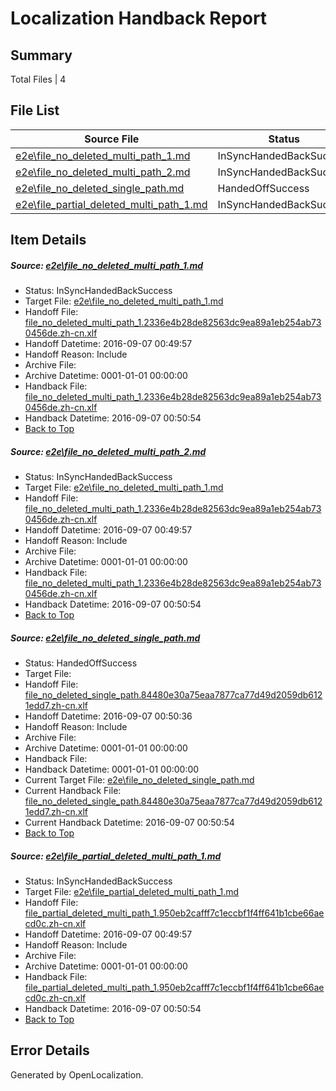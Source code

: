 # <a name='report-top'></a> Localization Handback Report

## Summary
 Total Files | 4

## File List
 Source File | Status | Details 
 ----------- | ------ | ------- 
 [e2e\file_no_deleted_multi_path_1.md](https://github.com/OpenLocalizationTestOrg/ol-test0/blob/70659e5039f21fccabe91f8cf8bec82d38fef5af/e2e/file_no_deleted_multi_path_1.md) | InSyncHandedBackSuccess | [Details](#4b7ab3767a0ce4b6a6687aa4551da4d629b656221)
 [e2e\file_no_deleted_multi_path_2.md](https://github.com/OpenLocalizationTestOrg/ol-test0/blob/736ea1c937be4ff8314c34de0de48eaac45551be/e2e/file_no_deleted_multi_path_2.md) | InSyncHandedBackSuccess | [Details](#4b7ab3767a0ce4b6a6687aa4551da4d629b656222)
 [e2e\file_no_deleted_single_path.md](https://github.com/OpenLocalizationTestOrg/ol-test0/blob/736ea1c937be4ff8314c34de0de48eaac45551be/e2e/file_no_deleted_single_path.md) | HandedOffSuccess | [Details](#d701e1986eefb868648caa3f615e688c7f28a1c73)
 [e2e\file_partial_deleted_multi_path_1.md](https://github.com/OpenLocalizationTestOrg/ol-test0/blob/70659e5039f21fccabe91f8cf8bec82d38fef5af/e2e/file_partial_deleted_multi_path_1.md) | InSyncHandedBackSuccess | [Details](#f3192301a70062f42ea20a0d45a29d48b6ff1feb4)

## Item Details
##### <a name='4b7ab3767a0ce4b6a6687aa4551da4d629b656221'></a> Source: [e2e\file_no_deleted_multi_path_1.md](https://github.com/OpenLocalizationTestOrg/ol-test0/blob/70659e5039f21fccabe91f8cf8bec82d38fef5af/e2e/file_no_deleted_multi_path_1.md)
* Status: InSyncHandedBackSuccess
* Target File: [e2e\file_no_deleted_multi_path_1.md](https://github.com/OpenLocalizationTestOrg/ol-test0-zhcn/blob/a43ad35aee65f8b50d127479f4a6fd81221b7a6e/e2e/file_no_deleted_multi_path_1.md)
* Handoff File: [file_no_deleted_multi_path_1.2336e4b28de82563dc9ea89a1eb254ab730456de.zh-cn.xlf](https://github.com/OpenLocalizationTestOrg/ol-test0-handoff/blob/0566131ef0fdd39deb26959ab27154edd9ad82f7/ol-handoff/OpenLocalizationTestOrg/ol-test0-zhcn/ci/mt/file_no_deleted_multi_path_1.2336e4b28de82563dc9ea89a1eb254ab730456de.zh-cn.xlf)
* Handoff Datetime: 2016-09-07 00:49:57
* Handoff Reason: Include
* Archive File: 
* Archive Datetime: 0001-01-01 00:00:00
* Handback File: [file_no_deleted_multi_path_1.2336e4b28de82563dc9ea89a1eb254ab730456de.zh-cn.xlf](https://github.com/OpenLocalizationTestOrg/ol-test0-handback/blob/451f746e55c3bdb636a78d7f82712957f3f51be1/ol-handback/OpenLocalizationTestOrg/ol-test0-zhcn/ci/mt/file_no_deleted_multi_path_1.2336e4b28de82563dc9ea89a1eb254ab730456de.zh-cn.xlf)
* Handback Datetime: 2016-09-07 00:50:54
* [Back to Top](#report-top)

##### <a name='4b7ab3767a0ce4b6a6687aa4551da4d629b656222'></a> Source: [e2e\file_no_deleted_multi_path_2.md](https://github.com/OpenLocalizationTestOrg/ol-test0/blob/736ea1c937be4ff8314c34de0de48eaac45551be/e2e/file_no_deleted_multi_path_2.md)
* Status: InSyncHandedBackSuccess
* Target File: [e2e\file_no_deleted_multi_path_1.md](https://github.com/OpenLocalizationTestOrg/ol-test0-zhcn/blob/a43ad35aee65f8b50d127479f4a6fd81221b7a6e/e2e/file_no_deleted_multi_path_1.md)
* Handoff File: [file_no_deleted_multi_path_1.2336e4b28de82563dc9ea89a1eb254ab730456de.zh-cn.xlf](https://github.com/OpenLocalizationTestOrg/ol-test0-handoff/blob/0566131ef0fdd39deb26959ab27154edd9ad82f7/ol-handoff/OpenLocalizationTestOrg/ol-test0-zhcn/ci/mt/file_no_deleted_multi_path_1.2336e4b28de82563dc9ea89a1eb254ab730456de.zh-cn.xlf)
* Handoff Datetime: 2016-09-07 00:49:57
* Handoff Reason: Include
* Archive File: 
* Archive Datetime: 0001-01-01 00:00:00
* Handback File: [file_no_deleted_multi_path_1.2336e4b28de82563dc9ea89a1eb254ab730456de.zh-cn.xlf](https://github.com/OpenLocalizationTestOrg/ol-test0-handback/blob/451f746e55c3bdb636a78d7f82712957f3f51be1/ol-handback/OpenLocalizationTestOrg/ol-test0-zhcn/ci/mt/file_no_deleted_multi_path_1.2336e4b28de82563dc9ea89a1eb254ab730456de.zh-cn.xlf)
* Handback Datetime: 2016-09-07 00:50:54
* [Back to Top](#report-top)

##### <a name='d701e1986eefb868648caa3f615e688c7f28a1c73'></a> Source: [e2e\file_no_deleted_single_path.md](https://github.com/OpenLocalizationTestOrg/ol-test0/blob/736ea1c937be4ff8314c34de0de48eaac45551be/e2e/file_no_deleted_single_path.md)
* Status: HandedOffSuccess
* Target File: 
* Handoff File: [file_no_deleted_single_path.84480e30a75eaa7877ca77d49d2059db6121edd7.zh-cn.xlf](https://github.com/OpenLocalizationTestOrg/ol-test0-handoff/blob/97e1e284a79571d72db89a8b55507b4f48c49687/ol-handoff/OpenLocalizationTestOrg/ol-test0-zhcn/ci/mt/file_no_deleted_single_path.84480e30a75eaa7877ca77d49d2059db6121edd7.zh-cn.xlf)
* Handoff Datetime: 2016-09-07 00:50:36
* Handoff Reason: Include
* Archive File: 
* Archive Datetime: 0001-01-01 00:00:00
* Handback File: 
* Handback Datetime: 0001-01-01 00:00:00
* Current Target File: [e2e\file_no_deleted_single_path.md](https://github.com/OpenLocalizationTestOrg/ol-test0-zhcn/blob/a43ad35aee65f8b50d127479f4a6fd81221b7a6e/e2e/file_no_deleted_single_path.md)
* Current Handback File: [file_no_deleted_single_path.84480e30a75eaa7877ca77d49d2059db6121edd7.zh-cn.xlf](https://github.com/OpenLocalizationTestOrg/ol-test0-handback/blob/451f746e55c3bdb636a78d7f82712957f3f51be1/ol-handback/OpenLocalizationTestOrg/ol-test0-zhcn/ci/mt/file_no_deleted_single_path.84480e30a75eaa7877ca77d49d2059db6121edd7.zh-cn.xlf)
* Current Handback Datetime: 2016-09-07 00:50:54
* [Back to Top](#report-top)

##### <a name='f3192301a70062f42ea20a0d45a29d48b6ff1feb4'></a> Source: [e2e\file_partial_deleted_multi_path_1.md](https://github.com/OpenLocalizationTestOrg/ol-test0/blob/70659e5039f21fccabe91f8cf8bec82d38fef5af/e2e/file_partial_deleted_multi_path_1.md)
* Status: InSyncHandedBackSuccess
* Target File: [e2e\file_partial_deleted_multi_path_1.md](https://github.com/OpenLocalizationTestOrg/ol-test0-zhcn/blob/a43ad35aee65f8b50d127479f4a6fd81221b7a6e/e2e/file_partial_deleted_multi_path_1.md)
* Handoff File: [file_partial_deleted_multi_path_1.950eb2cafff7c1eccbf1f4ff641b1cbe66aecd0c.zh-cn.xlf](https://github.com/OpenLocalizationTestOrg/ol-test0-handoff/blob/0566131ef0fdd39deb26959ab27154edd9ad82f7/ol-handoff/OpenLocalizationTestOrg/ol-test0-zhcn/ci/mt/file_partial_deleted_multi_path_1.950eb2cafff7c1eccbf1f4ff641b1cbe66aecd0c.zh-cn.xlf)
* Handoff Datetime: 2016-09-07 00:49:57
* Handoff Reason: Include
* Archive File: 
* Archive Datetime: 0001-01-01 00:00:00
* Handback File: [file_partial_deleted_multi_path_1.950eb2cafff7c1eccbf1f4ff641b1cbe66aecd0c.zh-cn.xlf](https://github.com/OpenLocalizationTestOrg/ol-test0-handback/blob/451f746e55c3bdb636a78d7f82712957f3f51be1/ol-handback/OpenLocalizationTestOrg/ol-test0-zhcn/ci/mt/file_partial_deleted_multi_path_1.950eb2cafff7c1eccbf1f4ff641b1cbe66aecd0c.zh-cn.xlf)
* Handback Datetime: 2016-09-07 00:50:54
* [Back to Top](#report-top)


## Error Details

Generated by OpenLocalization.
